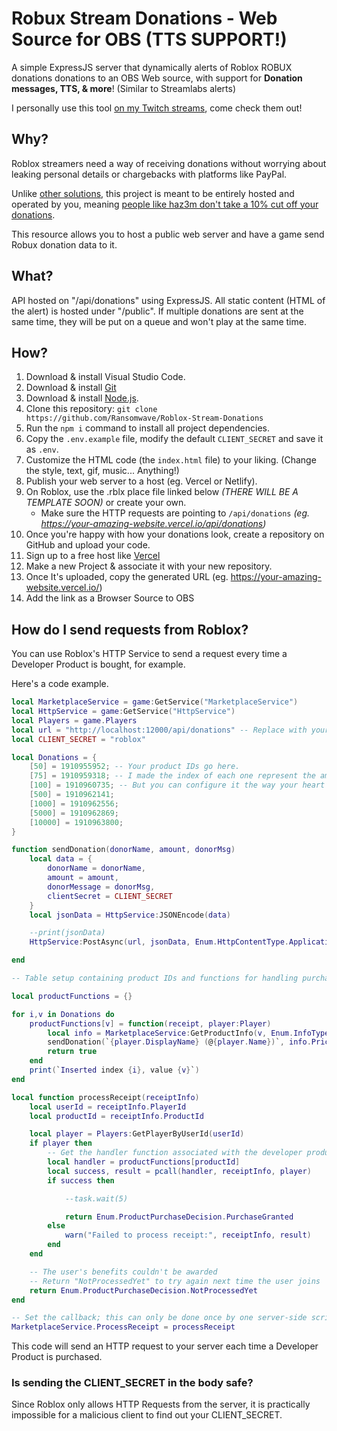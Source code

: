 # Robux Stream Donations - Web Source for OBS (TTS SUPPORT!)

A simple ExpressJS server that dynamically alerts of Roblox ROBUX donations donations to an OBS Web source, with support for **Donation messages, TTS, & more**! (Similar to Streamlabs alerts)

I personally use this tool [on my Twitch streams](https://www.twitch.tv/ransomwavelive), come check them out!

## Why?

Roblox streamers need a way of receiving donations without worrying about leaking personal details or chargebacks with platforms like PayPal.

Unlike [other solutions](https://www.youtube.com/watch?v=pXUYkEhH5ss), this project is meant to be entirely hosted and operated by you, meaning [people like haz3m don't take a 10% cut off your donations](https://www.reddit.com/r/roblox/comments/tanvus/robloxs_gamepass_sales_have_a_hidden_10_fee_that/).

This resource allows you to host a public web server and have a game send Robux donation data to it.

## What?

API hosted on "/api/donations" using ExpressJS. All static content (HTML of the alert) is hosted under "/public". If multiple donations are sent at the same time, they will be put on a queue and won't play at the same time.

## How?

1. Download & install Visual Studio Code.
2. Download & install [Git](https://git-scm.com/downloads)
3. Download & install [Node.js](https://nodejs.org/en/download).
4. Clone this repository: `git clone https://github.com/Ransomwave/Roblox-Stream-Donations`
5. Run the `npm i` command to install all project dependencies.
6. Copy the `.env.example` file, modify the default `CLIENT_SECRET` and save it as `.env`.
7. Customize the HTML code (the `index.html` file) to your liking. (Change the style, text, gif, music... Anything!)
8. Publish your web server to a host (eg. Vercel or Netlify).
9. On Roblox, use the .rblx place file linked below _(THERE WILL BE A TEMPLATE SOON)_ or create your own.
   - Make sure the HTTP requests are pointing to `/api/donations` _(eg. https://your-amazing-website.vercel.io/api/donations)_
10. Once you're happy with how your donations look, create a repository on GitHub and upload your code.
11. Sign up to a free host like [Vercel](https://vercel.com)
12. Make a new Project & associate it with your new repository.
13. Once It's uploaded, copy the generated URL (eg. https://your-amazing-website.vercel.io/)
14. Add the link as a Browser Source to OBS

## How do I send requests from Roblox?

You can use Roblox's HTTP Service to send a request every time a Developer Product is bought, for example.

Here's a code example.

```lua
local MarketplaceService = game:GetService("MarketplaceService")
local HttpService = game:GetService("HttpService")
local Players = game.Players
local url = "http://localhost:12000/api/donations" -- Replace with your domain (ex. https://donos-example.vercel.io/api/donations).
local CLIENT_SECRET = "roblox"

local Donations = {
	[50] = 1910955952; -- Your product IDs go here.
	[75] = 1910959318; -- I made the index of each one represent the amount of the donation for simplicity's sake.
	[100] = 1910960735; -- But you can configure it the way your heart desires.
	[500] = 1910962141;
	[1000] = 1910962556;
	[5000] = 1910962869;
	[10000] = 1910963800;
}

function sendDonation(donorName, amount, donorMsg)
	local data = {
		donorName = donorName,
		amount = amount,
		donorMessage = donorMsg,
		clientSecret = CLIENT_SECRET
	}
	local jsonData = HttpService:JSONEncode(data)

	--print(jsonData)
	HttpService:PostAsync(url, jsonData, Enum.HttpContentType.ApplicationJson)

end

-- Table setup containing product IDs and functions for handling purchases

local productFunctions = {}

for i,v in Donations do
	productFunctions[v] = function(receipt, player:Player)
		local info = MarketplaceService:GetProductInfo(v, Enum.InfoType.Product)
		sendDonation(`{player.DisplayName} (@{player.Name})`, info.PriceInRobux, player.PlayerGui.ScreenGui.SendTTSDialog.TextBox.Text)
		return true
	end
	print(`Inserted index {i}, value {v}`)
end

local function processReceipt(receiptInfo)
	local userId = receiptInfo.PlayerId
	local productId = receiptInfo.ProductId

	local player = Players:GetPlayerByUserId(userId)
	if player then
		-- Get the handler function associated with the developer product ID and attempt to run it
		local handler = productFunctions[productId]
		local success, result = pcall(handler, receiptInfo, player)
		if success then

			--task.wait(5)

			return Enum.ProductPurchaseDecision.PurchaseGranted
		else
			warn("Failed to process receipt:", receiptInfo, result)
		end
	end

	-- The user's benefits couldn't be awarded
	-- Return "NotProcessedYet" to try again next time the user joins
	return Enum.ProductPurchaseDecision.NotProcessedYet
end

-- Set the callback; this can only be done once by one server-side script
MarketplaceService.ProcessReceipt = processReceipt

```

This code will send an HTTP request to your server each time a Developer Product is purchased.

### Is sending the CLIENT_SECRET in the body safe?

Since Roblox only allows HTTP Requests from the server, it is practically impossible for a malicious client to find out your CLIENT_SECRET.
